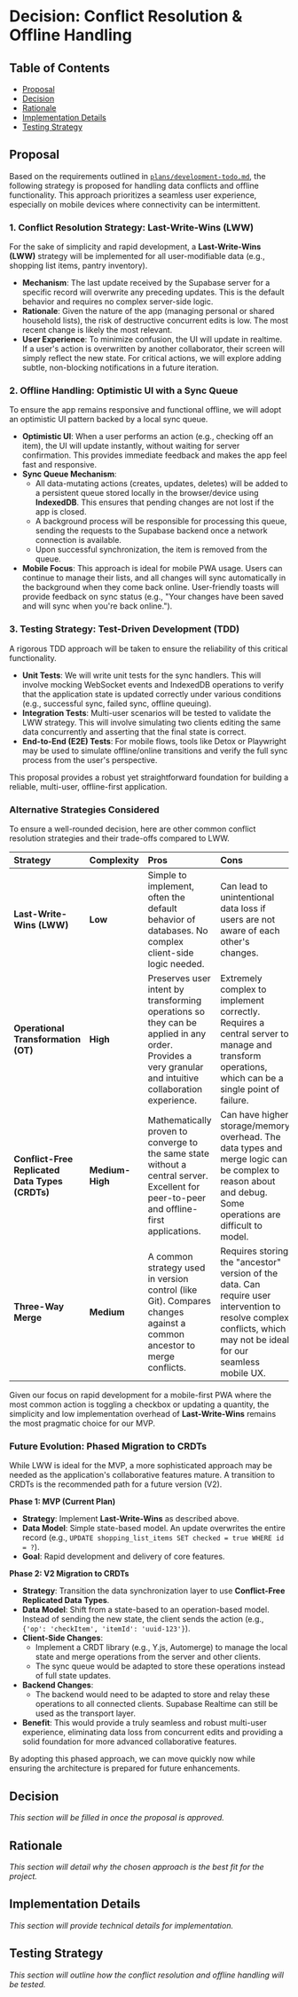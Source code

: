 # Decision: Conflict Resolution & Offline Handling

## Table of Contents
- [Proposal](#proposal)
- [Decision](#decision)
- [Rationale](#rationale)
- [Implementation Details](#implementation-details)
- [Testing Strategy](#testing-strategy)

## Proposal
Based on the requirements outlined in [`plans/development-todo.md`](../../development-todo.md), the following strategy is proposed for handling data conflicts and offline functionality. This approach prioritizes a seamless user experience, especially on mobile devices where connectivity can be intermittent.

### 1. Conflict Resolution Strategy: Last-Write-Wins (LWW)
For the sake of simplicity and rapid development, a **Last-Write-Wins (LWW)** strategy will be implemented for all user-modifiable data (e.g., shopping list items, pantry inventory).

- **Mechanism**: The last update received by the Supabase server for a specific record will overwrite any preceding updates. This is the default behavior and requires no complex server-side logic.
- **Rationale**: Given the nature of the app (managing personal or shared household lists), the risk of destructive concurrent edits is low. The most recent change is likely the most relevant.
- **User Experience**: To minimize confusion, the UI will update in realtime. If a user's action is overwritten by another collaborator, their screen will simply reflect the new state. For critical actions, we will explore adding subtle, non-blocking notifications in a future iteration.

### 2. Offline Handling: Optimistic UI with a Sync Queue
To ensure the app remains responsive and functional offline, we will adopt an optimistic UI pattern backed by a local sync queue.

- **Optimistic UI**: When a user performs an action (e.g., checking off an item), the UI will update instantly, without waiting for server confirmation. This provides immediate feedback and makes the app feel fast and responsive.
- **Sync Queue Mechanism**:
    - All data-mutating actions (creates, updates, deletes) will be added to a persistent queue stored locally in the browser/device using **IndexedDB**. This ensures that pending changes are not lost if the app is closed.
    - A background process will be responsible for processing this queue, sending the requests to the Supabase backend once a network connection is available.
    - Upon successful synchronization, the item is removed from the queue.
- **Mobile Focus**: This approach is ideal for mobile PWA usage. Users can continue to manage their lists, and all changes will sync automatically in the background when they come back online. User-friendly toasts will provide feedback on sync status (e.g., "Your changes have been saved and will sync when you're back online.").

### 3. Testing Strategy: Test-Driven Development (TDD)
A rigorous TDD approach will be taken to ensure the reliability of this critical functionality.

- **Unit Tests**: We will write unit tests for the sync handlers. This will involve mocking WebSocket events and IndexedDB operations to verify that the application state is updated correctly under various conditions (e.g., successful sync, failed sync, offline queuing).
- **Integration Tests**: Multi-user scenarios will be tested to validate the LWW strategy. This will involve simulating two clients editing the same data concurrently and asserting that the final state is correct.
- **End-to-End (E2E) Tests**: For mobile flows, tools like Detox or Playwright may be used to simulate offline/online transitions and verify the full sync process from the user's perspective.

This proposal provides a robust yet straightforward foundation for building a reliable, multi-user, offline-first application.

### Alternative Strategies Considered

To ensure a well-rounded decision, here are other common conflict resolution strategies and their trade-offs compared to LWW.

| Strategy | Complexity | Pros | Cons | Best For |
| :--- | :--- | :--- | :--- | :--- |
| **Last-Write-Wins (LWW)** | **Low** | Simple to implement, often the default behavior of databases. No complex client-side logic needed. | Can lead to unintentional data loss if users are not aware of each other's changes. | Simple applications where the risk of critical data loss from overwrites is low, like our checklist/inventory app. |
| **Operational Transformation (OT)** | **High** | Preserves user intent by transforming operations so they can be applied in any order. Provides a very granular and intuitive collaboration experience. | Extremely complex to implement correctly. Requires a central server to manage and transform operations, which can be a single point of failure. | Real-time collaborative text editors like Google Docs, where preserving every keystroke is critical. |
| **Conflict-Free Replicated Data Types (CRDTs)** | **Medium-High** | Mathematically proven to converge to the same state without a central server. Excellent for peer-to-peer and offline-first applications. | Can have higher storage/memory overhead. The data types and merge logic can be complex to reason about and debug. Some operations are difficult to model. | Multi-user applications that require strong eventual consistency and offline capabilities, like collaborative drawing tools or certain types of databases. |
| **Three-Way Merge** | **Medium** | A common strategy used in version control (like Git). Compares changes against a common ancestor to merge conflicts. | Requires storing the "ancestor" version of the data. Can require user intervention to resolve complex conflicts, which may not be ideal for our seamless mobile UX. | Systems where users can manually resolve merge conflicts, like code repositories or document versioning systems. |

Given our focus on rapid development for a mobile-first PWA where the most common action is toggling a checkbox or updating a quantity, the simplicity and low implementation overhead of **Last-Write-Wins** remains the most pragmatic choice for our MVP.

### Future Evolution: Phased Migration to CRDTs
While LWW is ideal for the MVP, a more sophisticated approach may be needed as the application's collaborative features mature. A transition to CRDTs is the recommended path for a future version (V2).

**Phase 1: MVP (Current Plan)**
- **Strategy**: Implement **Last-Write-Wins** as described above.
- **Data Model**: Simple state-based model. An update overwrites the entire record (e.g., `UPDATE shopping_list_items SET checked = true WHERE id = ?`).
- **Goal**: Rapid development and delivery of core features.

**Phase 2: V2 Migration to CRDTs**
- **Strategy**: Transition the data synchronization layer to use **Conflict-Free Replicated Data Types**.
- **Data Model**: Shift from a state-based to an operation-based model. Instead of sending the new state, the client sends the action (e.g., `{'op': 'checkItem', 'itemId': 'uuid-123'}`).
- **Client-Side Changes**:
    - Implement a CRDT library (e.g., Y.js, Automerge) to manage the local state and merge operations from the server and other clients.
    - The sync queue would be adapted to store these operations instead of full state updates.
- **Backend Changes**:
    - The backend would need to be adapted to store and relay these operations to all connected clients. Supabase Realtime can still be used as the transport layer.
- **Benefit**: This would provide a truly seamless and robust multi-user experience, eliminating data loss from concurrent edits and providing a solid foundation for more advanced collaborative features.

By adopting this phased approach, we can move quickly now while ensuring the architecture is prepared for future enhancements.

## Decision
*This section will be filled in once the proposal is approved.*

## Rationale
*This section will detail why the chosen approach is the best fit for the project.*

## Implementation Details
*This section will provide technical details for implementation.*

## Testing Strategy
*This section will outline how the conflict resolution and offline handling will be tested.*